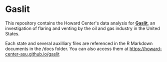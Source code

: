 # Gaslit

This repository contains the Howard Center's data analysis for **[Gaslit](https://cronkitenews.azpbs.org/howardcenter/gaslit)**, an investigation of flaring and venting by the oil and gas industry in the United States. 

Each state and several auxilliary files are referenced in the R Markdown documents in the /docs folder. You can also access them at https://howard-center-asu.github.io/gaslit
